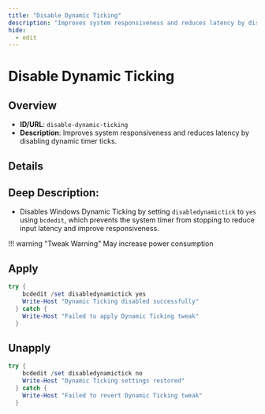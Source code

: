 ```yaml
---
title: "Disable Dynamic Ticking"
description: "Improves system responsiveness and reduces latency by disabling dynamic timer ticks."
hide:
  - edit
---
```


<!-- ⚠️ This file is auto-generated. Do not edit manually. -->

# Disable Dynamic Ticking

## Overview
- **ID/URL**: `disable-dynamic-ticking`
- **Description**: Improves system responsiveness and reduces latency by disabling dynamic timer ticks.



## Details

## Deep Description:

- Disables Windows Dynamic Ticking by setting `disabledynamictick` to `yes` using `bcdedit`, which prevents the system timer from stopping to reduce input latency and improve responsiveness.


!!! warning "Tweak Warning"
    May increase power consumption


## Apply

```powershell
try {
    bcdedit /set disabledynamictick yes
    Write-Host "Dynamic Ticking disabled successfully"
  } catch {
    Write-Host "Failed to apply Dynamic Ticking tweak"
  }
```

## Unapply

```powershell
try {
    bcdedit /set disabledynamictick no
    Write-Host "Dynamic Ticking settings restored"
  } catch {
    Write-Host "Failed to revert Dynamic Ticking tweak"
  }
```
